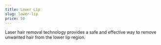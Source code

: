 ```yaml
---
title: Lower Lip
slug: lower-lip
price: 50
---
```


Laser hair removal technology provides a safe and effective way to remove unwanted hair from the lower lip region.
